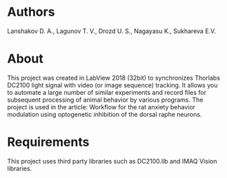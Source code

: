 # Authors
Lanshakov D. A., Lagunov T. V., Drozd U. S., Nagayasu K., Sukhareva E.V.

# About
This project was created in LabView 2018 (32bit) to synchronizes Thorlabs DC2100 light signal with video (or image sequence) tracking. It allows you to automate a large number of similar experiments and record files for subsequent processing of animal behavior by various programs. The project is used in the article: Workflow for the rat anxiety behavior modulation using optogenetic inhibition  of the  dorsal raphe neurons.

# Requirements
This project uses third party libraries such as DC2100.llb and IMAQ Vision libraries.

